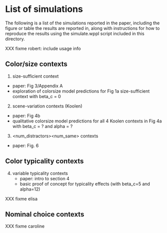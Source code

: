# List of simulations

The following is a list of the simulations reported in the paper, including the figure or table the results are reported in, along with instructions for how to reproduce the results using the simulate.wppl script included in this directory.

XXX fixme robert: include usage info

## Color/size contexts

1. size-sufficient context
  - paper: Fig 3/Appendix A
  - exploration of colorsize model predictions for Fig 1a size-sufficient context with beta_c = 0

2. scene-variation contexts (Koolen)
  - paper: Fig 4b
  - qualitative colorsize model predictions for all 4 Koolen contexts in Fig 4a with beta_c = ? and alpha = ?
	
3. <property><num_distractors><num_same> contexts 
  - paper: Fig. 6

## Color typicality contexts

4. variable typicality contexts
	- paper: intro to section 4
	- basic proof of concept for typicality effects (with beta_c=5 and alpha=12)

XXX fixme elisa

## Nominal choice contexts

XXX fixme caroline